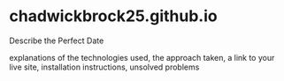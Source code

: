 # chadwickbrock25.github.io
Describe the Perfect Date

explanations of the technologies used, 
the approach taken, 
a link to your live site, 
installation instructions, 
unsolved problems
